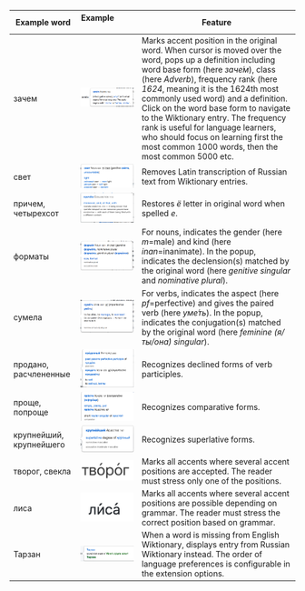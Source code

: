 | Example word | Example&nbsp; &nbsp; &nbsp; &nbsp; &nbsp; &nbsp; &nbsp; &nbsp; &nbsp;&nbsp;&nbsp;&nbsp;&nbsp;&nbsp;&nbsp;&nbsp;&nbsp;&nbsp;&nbsp;&nbsp;&nbsp;&nbsp;&nbsp;&nbsp; | Feature |
| ---         |     ---      |          --- |
| зачем | ![зачем](зачем.png) | Marks accent position in the original word. When cursor is moved over the word, pops up a definition including word base form (here *заче́м*), class (here *Adverb*), frequency rank (here *1624*, meaning it is the 1624th most commonly used word) and a definition. Click on the word base form to navigate to the Wiktionary entry. The frequency rank is useful for language learners, who should focus on learning first the most common 1000 words, then the most common 5000 etc. |
| свет | ![свет](свет.png) | Removes Latin transcription of Russian text from Wiktionary entries. |
| причем, четырехсот | ![причем](причем.png) | Restores *ё* letter in original word when spelled *е*. |
| форматы | ![форматы](форматы.png) | For nouns, indicates the gender (here *m*=male) and kind (here *inan*=inanimate). In the popup, indicates the declension(s) matched by the original word (here *genitive singular* and *nominative plural*). |
| сумела | ![сумела](сумела.png) | For verbs, indicates the aspect (here *pf*=perfective) and gives the paired verb (here *уме́ть*). In the popup, indicates the conjugation(s) matched by the original word (here *feminine (я/ты/она́) singular*). |
| продано, расчлененные | ![продано](продано.png) | Recognizes declined forms of verb participles. |
| проще, попроще | ![проще](проще.png) | Recognizes comparative forms. |
| крупнейший, крупнейшего | ![крупнейший](крупнейший.png) | Recognizes superlative forms. |
| творог, свекла | ![творог](творог.png) | Marks all accents where several accent positions are accepted. The reader must stress only one of the positions. |
| лиса | ![лиса](лиса.png) | Marks all accents where several accent positions are possible depending on grammar. The reader must stress the correct position based on grammar. |
| Тарзан | ![Тарзан](Тарзан.png) | When a word is missing from English Wiktionary, displays entry from Russian Wiktionary instead. The order of language preferences is configurable in the extension options. |
